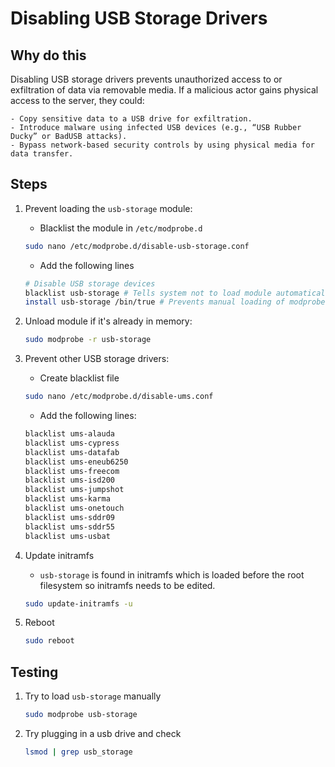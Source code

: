 # Disabling USB Storage Drivers

## Why do this 
Disabling USB storage drivers prevents unauthorized access to or exfiltration of data via removable media. If a malicious actor gains physical access to the server, they could:

    - Copy sensitive data to a USB drive for exfiltration.
    - Introduce malware using infected USB devices (e.g., “USB Rubber Ducky” or BadUSB attacks).
    - Bypass network-based security controls by using physical media for data transfer.


## Steps

1. Prevent loading the `usb-storage` module:
    - Blacklist the module in `/etc/modprobe.d`
    ```bash 
    sudo nano /etc/modprobe.d/disable-usb-storage.conf
    ```

    - Add the following lines 
    ```bash 
    # Disable USB storage devices
    blacklist usb-storage # Tells system not to load module automatically
    install usb-storage /bin/true # Prevents manual loading of modprobe usb-storage
    ```

2. Unload module if it's already in memory:
    ```bash 
    sudo modprobe -r usb-storage
    ```

3. Prevent other USB storage drivers: 
    - Create blacklist file

    ```bash 
    sudo nano /etc/modprobe.d/disable-ums.conf
    ```

    - Add the following lines: 
    ```bash 
    blacklist ums-alauda
    blacklist ums-cypress
    blacklist ums-datafab
    blacklist ums-eneub6250
    blacklist ums-freecom
    blacklist ums-isd200
    blacklist ums-jumpshot
    blacklist ums-karma
    blacklist ums-onetouch
    blacklist ums-sddr09
    blacklist ums-sddr55
    blacklist ums-usbat
    ```

4. Update initramfs

    - `usb-storage` is found in initramfs which is loaded before the root filesystem so initramfs needs to be edited.
    ```bash 
    sudo update-initramfs -u
    ```

5. Reboot 
    ```bash 
    sudo reboot
    ```

## Testing 

1. Try to load `usb-storage` manually 
    ```bash 
    sudo modprobe usb-storage 
    ``` 

2. Try plugging in a usb drive and check 
    ```bash 
    lsmod | grep usb_storage
    ```